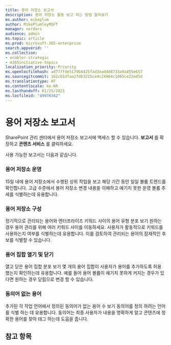 ```yaml
---
title: 용어 저장소 보고서
description: 용어 저장소 활동 보고 하는 방법 알아보기
ms.author: mikeplum
author: MikePlumleyMSFT
manager: serdars
audience: admin
ms.topic: article
ms.prod: microsoft-365-enterprise
search.appverid: ''
ms.collection:
- enabler-strategic
- m365initiative-topics
localization_priority: Priority
ms.openlocfilehash: ad777fde5179b8425fad3ead4d4733a9a455e657
ms.sourcegitcommit: 162c01dfaa2fdb3225ce4c24964c1065ce22ed5d
ms.translationtype: HT
ms.contentlocale: ko-KR
ms.lasthandoff: 01/25/2021
ms.locfileid: "49976342"
---
```

# <a name="term-store-reports"></a>용어 저장소 보고서

SharePoint 관리 센터에서 용어 저장소 보고서에 액세스 할 수 있습니다. **보고서** 를 확장하고 **콘텐츠 서비스** 를 클릭하세요.

사용 가능한 보고서는 다음과 같습니다.

### <a name="term-store-operations"></a>용어 저장소 운영

15일 내에 용어 저장소에서 수행된 상위 작업을 보고 해당 기간 동안 일일 볼륨 트렌드를 확인합니다. 고급 수준에서 용어 저장소 변경 내용을 이해하고 예기치 못한 운영 볼륨 추세를 식별하는데 유용합니다. 

### <a name="term-store-composition"></a>용어 저장소 구성

정기적으로 관리되는 용어와 엔터프라이즈 키워드 사이의 용어 유형 분포 보기 원하는 경우 용어 관리를 위해 여러 키워드 사이를 이동하세요. 사용자가 활동적으로 키워드를 사용하는지 여부를 식별하는데 유용합니다. 이를 검토하여 관리되는 용어의 잠재적인 후보를 식별할 수 있습니다.

### <a name="open-and-closed-term-sets"></a>용어 집합 열기 및 닫기

열고 닫은 용어 집합 분포 보기 몇 개의 용어 집합이 사용자가 용어를 추가하도록 허용 했는지 확인하는데 유용합니다. 예를 들어 용어 볼륨이 예기치 못하게 커지는 경우가 있다면 원하는 경우 닫힘으로 변경 할 수 있습니다. 

### <a name="terms-without-synonyms"></a>동의어 없는 용어

추가된 각 작업 언어에서 정의된 동의어가 없는 용어 수 보기 동의어를 정의 하려는 언어를 식별 하는 데 유용합니다. 동의어는 최종 사용자가 내용을 명확하게 알고 콘텐츠에 정확한 용어를 찾아 태그 하는데 도웁을 줍니다.

## <a name="see-also"></a>참고 항목



  






